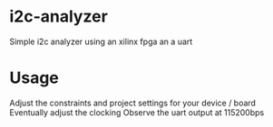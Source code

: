 # i2c-analyzer
Simple i2c analyzer using an xilinx fpga an a uart

# Usage
Adjust the constraints and project settings for your device / board
Eventually adjust the clocking
Observe the uart output at 115200bps

